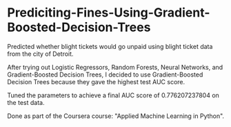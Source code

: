# Prediciting-Fines-Using-Gradient-Boosted-Decision-Trees
Predicted whether blight tickets would go unpaid using blight ticket data from the city of Detroit.

After trying out Logistic Regressors, Random Forests, Neural Networks, and Gradient-Boosted Decision Trees, I decided to use Gradient-Boosted Decision Trees because they gave the highest test AUC score.

Tuned the parameters to achieve a final AUC score of 0.776207237804 on the test data.  

Done as part of the Coursera course: "Applied Machine Learning in Python".
